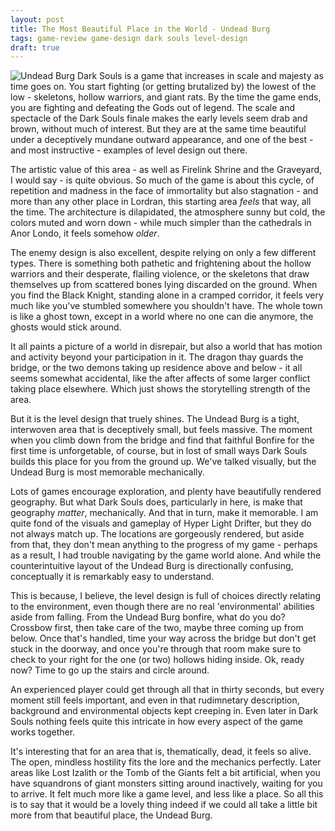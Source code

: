 ```yaml
---
layout: post
title: The Most Beautiful Place in the World - Undead Burg
tags: game-review game-design dark souls level-design
draft: true
---
```


<img src="{{ site.baseurl }}/images/undeadburg.jpg" title="Undead Burg" class="img-thumbnail"></img>
Dark Souls is a game that increases in scale and majesty as time goes on.  You start fighting (or getting brutalized by) the lowest of the low - skeletons, hollow warriors, and giant rats.  By the time the game ends, you are fighting and defeating the Gods out of legend.  The scale and spectacle of the Dark Souls finale makes the early levels seem drab and brown, without much of interest.  But they are at the same time beautiful under a deceptively mundane outward appearance, and one of the best - and most instructive - examples of level design out there.

The artistic value of this area - as well as Firelink Shrine and the Graveyard, I would say - is quite obvious.  So much of the game is about this cycle, of repetition and madness in the face of immortality but also stagnation - and more than any other place in Lordran, this starting area *feels* that way, all the time.  The architecture is dilapidated, the atmosphere sunny but cold, the colors muted and worn down - while much simpler than the cathedrals in Anor Londo, it feels somehow *older*.

The enemy design is also excellent, despite relying on only a few different types.  There is something both pathetic and frightening about the hollow warriors and their desperate, flailing violence, or the skeletons that draw themselves up from scattered bones lying discarded on the ground.  When you find the Black Knight, standing alone in a cramped corridor, it feels very much like you've stumbled somewhere you shouldn't have.  The whole town is like a ghost town, except in a world where no one can die anymore, the ghosts would stick around.

It all paints a picture of a world in disrepair, but also a world that has motion and activity beyond your participation in it.  The dragon thay guards the bridge, or the two demons taking up residence above and below - it all seems somewhat accidental, like the after affects of some larger conflict taking place elsewhere.  Which just shows the storytelling strength of the area.

But it is the level design that truely shines.  The Undead Burg is a tight, interwoven area that is deceptively small, but feels massive.  The moment when you climb down from the bridge and find that faithful Bonfire for the first time is unforgetable, of course, but in lost of small ways Dark Souls builds this place for you from the ground up.  We've talked visually, but the Undead Burg is most memorable mechanically.

Lots of games encourage exploration, and plenty have beautifully rendered geography.  But what Dark Souls does, particularly in here, is make that geography *matter*, mechanically.  And that in turn, make it memorable.  I am quite fond of the visuals and gameplay of Hyper Light Drifter, but they do not always match up.  The locations are gorgeously rendered, but aside from that, they don't mean anything to the progress of my game - perhaps as a result, I had trouble navigating by the game world alone.  And while the counterintuitive layout of the Undead Burg is directionally confusing, conceptually it is remarkably easy to understand.

This is because, I believe, the level design is full of choices directly relating to the environment, even though there are no real 'environmental' abilities aside from falling.  From the Undead Burg bonfire, what do you do?  Crossbow first, then take care of the two, maybe three coming up from below.  Once that's handled, time your way across the bridge but don't get stuck in the doorway, and once you're through that room make sure to check to your right for the one (or two) hollows hiding inside.  Ok, ready now?  Time to go up the stairs and circle around.

An experienced player could get through all that in thirty seconds, but every moment still feels important, and even in that rudimnetary description, background and environmental objects kept creeping in.  Even later in Dark Souls nothing feels quite this intricate in how every aspect of the game works together.

It's interesting that for an area that is, thematically, dead, it feels so alive.  The open, mindless hostility fits the lore and the mechanics perfectly.  Later areas like Lost Izalith or the Tomb of the Giants felt a bit artificial, when you have squandrons of giant monsters sitting around inactively, waiting for you to arrive.  It felt much more like a game level, and less like a place.  So all this is to say that it would be a lovely thing indeed if we could all take a little bit more from that beautiful place, the Undead Burg.
